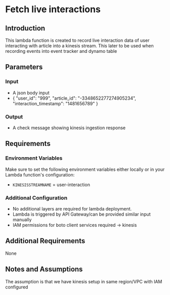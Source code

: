 # Fetch live interactions

## Introduction
This lambda function is created to record live interaction data of user interacting with article into a kinesis stream. This later to be used when recording events into event tracker and dynamo table

## Parameters

### Input

- A json body input
- {
    "user_id": "999",
    "article_id": "-3348652277274905234",
    "interaction_timestamp": "1481656789"
  }

### Output

- A check message showing kinesis ingestion response


## Requirements

### Environment Variables
Make sure to set the following environment variables either locally or in your Lambda function's configuration:

- `KINESISSTREAMNAME` =	user-interaction

### Additional Configuration
- No additional layers are required for lambda deployment. 
- Lambda is triggered by API Gateway/can be provided similar input manually
- IAM permissions for boto client services required -> kinesis

## Additional Requirements
None

## Notes and Assumptions
The assumption is that we have kinesis setup in same region/VPC with IAM configured